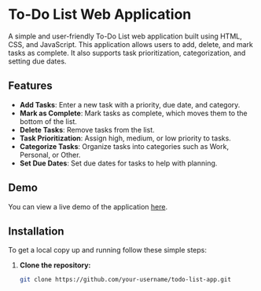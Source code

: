 # To-Do List Web Application

A simple and user-friendly To-Do List web application built using HTML, CSS, and JavaScript. This application allows users to add, delete, and mark tasks as complete. It also supports task prioritization, categorization, and setting due dates.

## Features

- **Add Tasks**: Enter a new task with a priority, due date, and category.
- **Mark as Complete**: Mark tasks as complete, which moves them to the bottom of the list.
- **Delete Tasks**: Remove tasks from the list.
- **Task Prioritization**: Assign high, medium, or low priority to tasks.
- **Categorize Tasks**: Organize tasks into categories such as Work, Personal, or Other.
- **Set Due Dates**: Set due dates for tasks to help with planning.

## Demo

You can view a live demo of the application [here](#).

## Installation

To get a local copy up and running follow these simple steps:

1. **Clone the repository:**
   ```sh
   git clone https://github.com/your-username/todo-list-app.git

